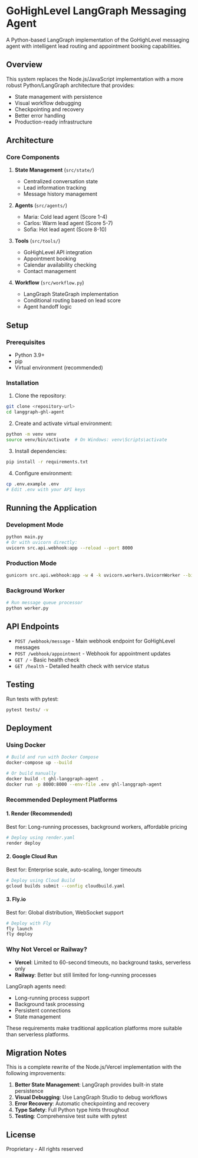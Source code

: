 # GoHighLevel LangGraph Messaging Agent

A Python-based LangGraph implementation of the GoHighLevel messaging agent with intelligent lead routing and appointment booking capabilities.

## Overview

This system replaces the Node.js/JavaScript implementation with a more robust Python/LangGraph architecture that provides:

- State management with persistence
- Visual workflow debugging
- Checkpointing and recovery
- Better error handling
- Production-ready infrastructure

## Architecture

### Core Components

1. **State Management** (`src/state/`)
   - Centralized conversation state
   - Lead information tracking
   - Message history management

2. **Agents** (`src/agents/`)
   - Maria: Cold lead agent (Score 1-4)
   - Carlos: Warm lead agent (Score 5-7)
   - Sofia: Hot lead agent (Score 8-10)

3. **Tools** (`src/tools/`)
   - GoHighLevel API integration
   - Appointment booking
   - Calendar availability checking
   - Contact management

4. **Workflow** (`src/workflow.py`)
   - LangGraph StateGraph implementation
   - Conditional routing based on lead score
   - Agent handoff logic

## Setup

### Prerequisites

- Python 3.9+
- pip
- Virtual environment (recommended)

### Installation

1. Clone the repository:
```bash
git clone <repository-url>
cd langgraph-ghl-agent
```

2. Create and activate virtual environment:
```bash
python -m venv venv
source venv/bin/activate  # On Windows: venv\Scripts\activate
```

3. Install dependencies:
```bash
pip install -r requirements.txt
```

4. Configure environment:
```bash
cp .env.example .env
# Edit .env with your API keys
```

## Running the Application

### Development Mode
```bash
python main.py
# Or with uvicorn directly:
uvicorn src.api.webhook:app --reload --port 8000
```

### Production Mode
```bash
gunicorn src.api.webhook:app -w 4 -k uvicorn.workers.UvicornWorker --bind 0.0.0.0:8000
```

### Background Worker
```bash
# Run message queue processor
python worker.py
```

## API Endpoints

- `POST /webhook/message` - Main webhook endpoint for GoHighLevel messages
- `POST /webhook/appointment` - Webhook for appointment updates
- `GET /` - Basic health check
- `GET /health` - Detailed health check with service status

## Testing

Run tests with pytest:
```bash
pytest tests/ -v
```

## Deployment

### Using Docker

```bash
# Build and run with Docker Compose
docker-compose up --build

# Or build manually
docker build -t ghl-langgraph-agent .
docker run -p 8000:8000 --env-file .env ghl-langgraph-agent
```

### Recommended Deployment Platforms

#### 1. Render (Recommended)
Best for: Long-running processes, background workers, affordable pricing

```bash
# Deploy using render.yaml
render deploy
```

#### 2. Google Cloud Run
Best for: Enterprise scale, auto-scaling, longer timeouts

```bash
# Deploy using Cloud Build
gcloud builds submit --config cloudbuild.yaml
```

#### 3. Fly.io
Best for: Global distribution, WebSocket support

```bash
# Deploy with Fly
fly launch
fly deploy
```

### Why Not Vercel or Railway?

- **Vercel**: Limited to 60-second timeouts, no background tasks, serverless only
- **Railway**: Better but still limited for long-running processes

LangGraph agents need:
- Long-running process support
- Background task processing
- Persistent connections
- State management

These requirements make traditional application platforms more suitable than serverless platforms.

## Migration Notes

This is a complete rewrite of the Node.js/Vercel implementation with the following improvements:

1. **Better State Management**: LangGraph provides built-in state persistence
2. **Visual Debugging**: Use LangGraph Studio to debug workflows
3. **Error Recovery**: Automatic checkpointing and recovery
4. **Type Safety**: Full Python type hints throughout
5. **Testing**: Comprehensive test suite with pytest

## License

Proprietary - All rights reserved